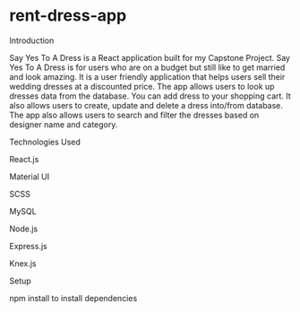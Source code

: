 # rent-dress-app
Introduction

Say Yes To A Dress is a React application built for my Capstone Project. Say Yes To A Dress is for users who are on a budget but still like to get married and look amazing. It is a user friendly application that helps users sell their wedding dresses at a discounted price. The app allows users to look up dresses data from the database. You can add dress to your shopping cart. It also allows users to create, update and delete a dress into/from database. The app also allows users to search and filter the dresses based on designer name and category.

Technologies Used


React.js

Material UI

SCSS

MySQL

Node.js

Express.js

Knex.js


Setup


npm install to install dependencies
